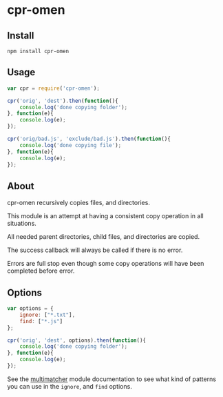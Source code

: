 cpr-omen
========

Install
-------

`npm install cpr-omen`

Usage
-----

```javascript
var cpr = require('cpr-omen');

cpr('orig', 'dest').then(function(){
    console.log('done copying folder');
}, function(e){
    console.log(e);
});

cpr('orig/bad.js', 'exclude/bad.js').then(function(){
    console.log('done copying file');
}, function(e){
    console.log(e);
});

```

About
-----

cpr-omen recursively copies files, and directories.

This module is an attempt at having a consistent copy operation in all situations.

All needed parent directories, child files, and directories are copied.

The success callback will always be called if there is no error.

Errors are full stop even though some copy operations will have been completed before error.

Options
-------

```javascript
var options = {
    ignore: ["*.txt"],
    find: ["*.js"]
};

cpr('orig', 'dest', options).then(function(){
    console.log('done copying folder');
}, function(e){
    console.log(e);
});
```

See the [multimatcher](https://www.npmjs.com/package/multimatcher) module documentation to see what kind of patterns you can use in the `ignore`, and `find` options.
